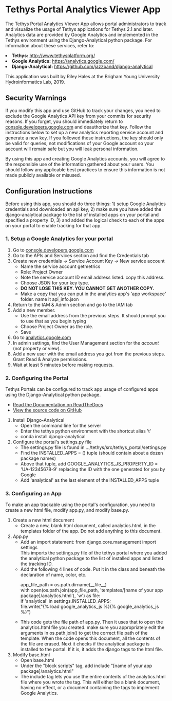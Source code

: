 <h1>Tethys Portal Analytics Viewer App</h1>

<p> The Tethys Portal Analytics Viewer App allows portal administrators to track and visualize the usage of Tethys applications for Tethys 2.1 and later. Analytics data are provided by Google Analytics and implemented in the Tethys environment using the Django-Analytical python package. For information about these services, refer to:</p>
<li><b>Tethys:</b> <a href="http://www.tethysplatform.org/" target="_blank">http://www.tethysplatform.org/</a>
<li><b>Google Analytics:</b> <a href="https://analytics.google.com/" target="_blank">https://analytics.google.com/</a>
<li><b>Django-Analytical:</b> <a href="https://github.com/jazzband/django-analytical" target="_blank">https://github.com/jazzband/django-analytical</a>

<p>This application was built by Riley Hales at the Brigham Young University Hydroinformatics Lab, 2019.


<h2>Security Warnings</h2>
<p>If you modify this app and use GitHub to track your changes, you need to exclude the Google Analytics API key from your commits for security reasons. If you forget, you should immediately return to <a target="_blank" href="console.developers.google.com">console.developers.google.com</a> and deauthorize that key. Follow the instructions below to set up a new analytics reporting service account and generate a new key. If you followed these instructions, the key should only be valid for queries, not modifications of your Google account so your account will remain safe but you will leak personal information.</p>
<p>By using this app and creating Google Analytics accounts, you will agree to the responsible use of the information gathered about your users. You should follow any applicable best practices to ensure this information is not made publicly available or misused.</p> 


<h2>Configuration Instructions</h2>
 
 <p>Before using this app, you should do three things: 1) setup Google Analytics credentials and downloaded an api key, 2) make sure you have added the django-analytical package to the list of installed apps on your portal and specified a property ID, 3) and added the logical check to each of the apps on your portal to enable tracking for that app.</p>

  <h3>1. Setup a Google Analytics for your portal</h3>
    <ol>
      <li>Go to <a target="_blank" href="console.developers.google.com">console.developers.google.com</a></li>
      <li>Go to the APIs and Services section and find the Credentials tab</li>
      <li>Create new credentials -> Service Account Key -> New service account
        <ul>
          <li>Name the service account getmetrics</li>
          <li>Role: Project Owner</li>
          <li>Note the service account ID email address listed. copy this address.</li>
          <li>Choose JSON for your key type.</li>
          <li><b>DO NOT LOSE THIS KEY. YOU CANNOT GET ANOTHER COPY.</b></li>
          <li>Make a copy that you can put in the analytics app's 'app workspace' folder. name it api_info.json</li>
        </ul>
      </li>
      <li>Return to the IAM & Admin section and go to the IAM tab</li>
      <li>Add a new member.
        <ul>
          <li>Use the email address from the previous steps. It should prompt you to use that as you begin typing</li>
          <li>Choose Project Owner as the role.</li>
          <li>Save</li>
        </ul>
      <li>Go to <a target="_blank" href="analytics.google.com">analytics.google.com</a></li>
      <li>In admin settings, find the User Management section for the <i>account</i> (not property or view).</li>
      <li>Add a new user with the email address you got from the previous steps. Grant Read & Analyze permissions.</li>
      <li>Wait at least 5 minutes before making requests.</li>
    </ol>


  <h3>2. Configuring the Portal</h3>
  <p>Tethys Portals can be configured to track app usage of configured apps using the Django-Analytical python package.
    <ul>
      <li><a target="_blank" href="https://django-analytical.readthedocs.io/en/latest">Read the Documentation on ReadTheDocs</a> </li>
      <li><a target="_blank" href="https://github.com/jazzband/django-analytical">View the source code on GitHub</a> </li>
    </ul>
  </p>
  <ol>
    <li>Install Django-Analytical
      <ul>
        <li>Open the command line for the server</li>
        <li>Enter the tethys python environment with the shortcut alias 't'</li>
        <li>conda install django-analytical</li>
      </ul>
    </li>
    <li>Configure the portal's settings.py file
      <ul>
        <li>The settings.py file is found in .../tethys/src/tethys_portal/settings.py</li>
        <li>Find the INSTALLED_APPS = () tuple (should contain about a dozen package names)</li>
        <li>Above that tuple, add GOOGLE_ANALYTICS_JS_PROPERTY_ID = 'UA-12345678-9' replacing the ID with the one generated for you by Google</li>
        <li>Add 'analytical' as the last element of the INSTALLED_APPS tuple</li>
      </ul>
    </li>
  </ol>


  <h3>3. Configuring an App</h3>
  <p>To make an app trackable using the portal's configuration, you need to create a new html file, modify app.py, and modify base.py.</p>
  <ol>
    <li>Create a new html document
      <ul>
        <li>Create a new, blank html document, called analytics.html, in the templates folder of the app. Do not add anything to this document.</li>
      </ul>
    </li>
    <li>App.py
      <ul>
        <li>
          Add an import statement: from django.core.management import settings<br>
          This imports the settings.py file of the tethys portal where you added the analytical python package to the list of installed apps and listed the tracking ID.<br>
        </li>
        <li>
          Add the following 4 lines of code. Put it in the class and beneath the declaration of name, color, etc.<br>
          <p>
            app_file_path = os.path.dirname(__file__)<br>
            with open(os.path.join(app_file_path, 'templates/[name of your app package]/analytics.html'), 'w') as file:<br>
            if 'analytical' in settings.INSTALLED_APPS:<br>
            file.write("{% load google_analytics_js %}{% google_analytics_js %}")
          </p>
        </li>
        <li>
            This code gets the file path of app.py. Then it uses that to open the analytics.html file you created.
            make sure you appropriately edit the arguments in os.path.join() to get the correct file path of the
            template. When the code opens this document, all the contents of the file are erased. Next it checks if
            the analytical package is installed to the portal. If it is, it adds the django tags to the html file.
        </li>
      </ul>
    </li>
    <li>Modify base.html
      <ul>
        <li>Open base.html</li>
        <li>Under the "block scripts" tag, add include "[name of your app package]/analytics.html"</li>
        <li>
            The include tag lets you use the entire contents of the analytics.html file where you wrote the tag. This
            will either be a blank document, having no effect, or a document containing the tags to implement Google
            Analytics.
        </li>
      </ul>
    </li>
  </ol>
